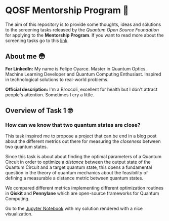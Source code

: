 # QOSF Mentorship Program :rocket:

The aim of this repository is to provide some thoughts, ideas and solutions to the screening tasks released by the _Quantum Open Source Foundation_ for applying to the __Mentorship Program__. If you want to read more about the screening tasks go to this [link](https://docs.google.com/document/d/1Ow3v8Y4rYBdgxXNxKV9ZUAM4bwL6211U6DWCcByZ4A4/edit).

## About me :flushed:

__For LinkedIn:__ My name is Felipe Oyarce. Master in Quantum Optics. Machine Learning Developer and Quantum Computing Enthusiast. Inspired in technological solutions to real-world problems. 

__Official description:__ I'm a Broccoli, excellent for health but I don't attract people's attention. Sometimes I cry a little.

## Overview of Task 1 :nerd_face:

### How can we know that two quantum states are close?
This task inspired me to propose a project that can be end in a blog post about the different metrics out there for measuring the _closeness_ between two quantum states. 

Since this task is about about finding the optimal parameters of a Quantum Circuit in order to optimize a _distance_ between the output state of the Quantum Circuit and a target quantum state, this opens a fundamental question in the theory of quantum mechanics about the feasibility of defining a measurable a distance metric between quantum states.

We compared different metrics implementing different optimization routines in __Qiskit__ and __Pennylane__ which are open-source frameworks for Quantum Computing.

Go to the [Jupyter Notebook](https://nbviewer.jupyter.org/github/fioyarce/qosf_mentorship_program/blob/master/Task%201/Task%201%20-%20Solution.ipynb) with my solution rendered with a nice visualization.
